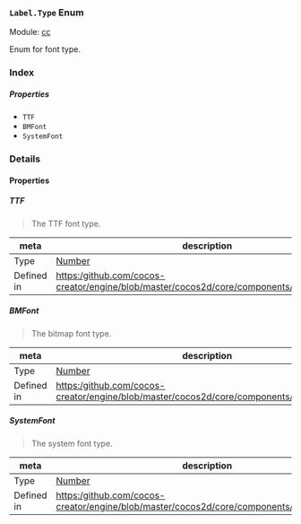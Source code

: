 ### `Label.Type` Enum



Module: [cc](../modules/cc.md)




Enum for font type.

### Index

##### Properties

  - `TTF`
  - `BMFont`
  - `SystemFont`

### Details

#### Properties


##### TTF

> The TTF font type.

| meta | description |
|------|-------------|
| Type | <a href="https://developer.mozilla.org/en/JavaScript/Reference/Global_Objects/Number" class="crosslink external" target="_blank">Number</a> |
| Defined in | [https:/github.com/cocos-creator/engine/blob/master/cocos2d/core/components/CCLabel.js:107](https:/github.com/cocos-creator/engine/blob/master/cocos2d/core/components/CCLabel.js#L107) |



##### BMFont

> The bitmap font type.

| meta | description |
|------|-------------|
| Type | <a href="https://developer.mozilla.org/en/JavaScript/Reference/Global_Objects/Number" class="crosslink external" target="_blank">Number</a> |
| Defined in | [https:/github.com/cocos-creator/engine/blob/master/cocos2d/core/components/CCLabel.js:112](https:/github.com/cocos-creator/engine/blob/master/cocos2d/core/components/CCLabel.js#L112) |



##### SystemFont

> The system font type.

| meta | description |
|------|-------------|
| Type | <a href="https://developer.mozilla.org/en/JavaScript/Reference/Global_Objects/Number" class="crosslink external" target="_blank">Number</a> |
| Defined in | [https:/github.com/cocos-creator/engine/blob/master/cocos2d/core/components/CCLabel.js:117](https:/github.com/cocos-creator/engine/blob/master/cocos2d/core/components/CCLabel.js#L117) |



